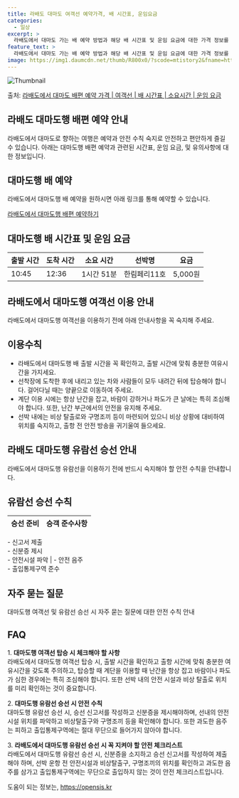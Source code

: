 ```yaml
---
title: 라배도 대마도 여객선 예약가격, 배 시간표, 운임요금
categories:
  - 일상
excerpt: >
  라배도에서 대마도 가는 배 예약 방법과 해당 배 시간표 및 운임 요금에 대한 가격 정보를 안내 드리겠습니다. 안전하고 재밋는 대마도행 여행을 위해 아래 정보 참고하시기 바랍니다. 대마도행 배편 예약하기 👈 클릭라배도에서 대마도행 배 시간표출발 시간도착 시간소요 시간선박명요금10:4512:361시간 51분한림페리11호5,000원대마도행 배편 예약하기 👈 클릭라배도에서 대마도행 여객선 탑승 시 이용수칙라배도에서 대마도행 여객선을 이용하실 때 반드시 숙지해야 할 이용수칙을 소개합니다. 1. 출항 전 준비 라배도에서 대마도행 배 출항시간을 꼭 확인하고, 출항 시간에 맞춰 매표소를 찾아 충분한 여유시간을 가지세요. 2. 탑승 절차 선박에 탑승할 때에는 선착장에 도착한 후에 내리고 있는 차와 사람들이 모두 내려간 ..
feature_text: >
  라배도에서 대마도 가는 배 예약 방법과 해당 배 시간표 및 운임 요금에 대한 가격 정보를 안내 드리겠습니다. 안전하고 재밋는 대마도행 여행을 위해 아래 정보 참고하시기 바랍니다. 대마도행 배편 예약하기 👈 클릭라배도에서 대마도행 배 시간표출발 시간도착 시간소요 시간선박명요금10:4512:361시간 51분한림페리11호5,000원대마도행 배편 예약하기 👈 클릭라배도에서 대마도행 여객선 탑승 시 이용수칙라배도에서 대마도행 여객선을 이용하실 때 반드시 숙지해야 할 이용수칙을 소개합니다. 1. 출항 전 준비 라배도에서 대마도행 배 출항시간을 꼭 확인하고, 출항 시간에 맞춰 매표소를 찾아 충분한 여유시간을 가지세요. 2. 탑승 절차 선박에 탑승할 때에는 선착장에 도착한 후에 내리고 있는 차와 사람들이 모두 내려간 ..
image: https://img1.daumcdn.net/thumb/R800x0/?scode=mtistory2&fname=https%3A%2F%2Fblog.kakaocdn.net%2Fdn%2FPk37q%2FbtsHDxnvOo8%2Ff4FidkXBvNZlWbmUTaCQPK%2Fimg.webp
---
```


![Thumbnail](https://img1.daumcdn.net/thumb/R800x0/?scode=mtistory2&fname=https%3A%2F%2Fblog.kakaocdn.net%2Fdn%2FPk37q%2FbtsHDxnvOo8%2Ff4FidkXBvNZlWbmUTaCQPK%2Fimg.webp)

<p>출처: <a href="https://opensis.kr/entry/%EB%9D%BC%EB%B0%B0%EB%8F%84%EC%97%90%EC%84%9C-%EB%8C%80%EB%A7%88%EB%8F%84-%EB%B0%B0%ED%8E%B8-%EC%98%88%EC%95%BD-%EA%B0%80%EA%B2%A9-%EC%97%AC%EA%B0%9D%EC%84%A0-%EB%B0%B0-%EC%8B%9C%EA%B0%84%ED%91%9C-%EC%86%8C%EC%9A%94%EC%8B%9C%EA%B0%84-%EC%9A%B4%EC%9E%84-%EC%9A%94%EA%B8%88" rel="dofollow">라배도에서 대마도 배편 예약 가격 | 여객선 | 배 시간표 | 소요시간 | 운임 요금</a> </p>

## 라배도 대마도행 배편 예약 안내

라배도에서 대마도로 향하는 여행은 예약과 안전 수칙 숙지로 안전하고 편안하게 즐길 수 있습니다. 아래는 대마도행 배편 예약과 관련된 시간표,
운임 요금, 및 유의사항에 대한 정보입니다.

## 대마도행 배 예약

라배도에서 대마도행 배 예약을 원하시면 아래 링크를 통해 예약할 수 있습니다.

[라배도에서 대마도행 배편 예약하기](https://opensis.kr/entry/%EB%9D%BC%EB%B0%B0%EB%8F%84%EC%97%90%EC%84%9C-%EB%8C%80%EB%A7%88%EB%8F%84-%EB%B0%B0%ED%8E%B8-%EC%98%88%EC%95%BD-%EA%B0%80%EA%B2%A9-%EC%97%AC%EA%B0%9D%EC%84%A0-%EB%B0%B0-%EC%8B%9C%EA%B0%84%ED%91%9C-%EC%86%8C%EC%9A%94%EC%8B%9C%EA%B0%84-%EC%9A%B4%EC%9E%84-%EC%9A%94%EA%B8%88)

## 대마도행 배 시간표 및 운임 요금

**출발 시간** | **도착 시간** | **소요 시간** | **선박명** | **요금**  
---|---|---|---|---  
10:45 | 12:36 | 1시간 51분 | 한림페리11호 | 5,000원  
  
## 라배도에서 대마도행 여객선 이용 안내

라배도에서 대마도행 여객선을 이용하기 전에 아래 안내사항을 꼭 숙지해 주세요.

## 이용수칙

  * 라배도에서 대마도행 배 출발 시간을 꼭 확인하고, 출발 시간에 맞춰 충분한 여유시간을 가지세요.
  * 선착장에 도착한 후에 내리고 있는 차와 사람들이 모두 내려간 뒤에 탑승해야 합니다. 걸어다닐 때는 양끝으로 이동하여 주세요.
  * 계단 이용 시에는 항상 난간을 잡고, 바람이 강하거나 파도가 큰 날에는 특히 조심해야 합니다. 또한, 난간 부근에서의 안전을 유지해 주세요.
  * 선박 내에는 비상 탈출로와 구명조끼 등이 마련되어 있으니 비상 상황에 대비하여 위치를 숙지하고, 출항 전 안전 방송을 귀기울여 들으세요.

## 라배도 대마도행 유람선 승선 안내

라배도에서 대마도행 유람선을 이용하기 전에 반드시 숙지해야 할 안전 수칙을 안내합니다.

## 유람선 승선 수칙

**승선 준비** | **승객 준수사항**  
---|---  
\- 신고서 제출  
\- 신분증 제시  
\- 안전시설 파악 | \- 안전 음주  
\- 출입통제구역 준수  
  
## 자주 묻는 질문

대마도행 여객선 및 유람선 승선 시 자주 묻는 질문에 대한 안전 수칙 안내

## FAQ

1\. **대마도행 여객선 탑승 시 체크해야 할 사항**  
라배도에서 대마도행 여객선 탑승 시, 출발 시간을 확인하고 출항 시간에 맞춰 충분한 여유시간을 갖도록 주의하고, 탑승할 때 계단을 이용할 때
난간을 항상 잡고 바람이나 파도가 심한 경우에는 특히 조심해야 합니다. 또한 선박 내의 안전 시설과 비상 탈출로 위치를 미리 확인하는 것이
중요합니다.

2\. **대마도행 유람선 승선 시 안전 수칙**  
대마도행 유람선 승선 시, 승선 신고서를 작성하고 신분증을 제시해야하며, 선내의 안전 시설 위치를 파악하고 비상탈출구와 구명조끼 등을
확인해야 합니다. 또한 과도한 음주는 피하고 출입통제구역에는 절대 무단으로 들어가지 않아야 합니다.

3\. **라배도에서 대마도행 유람선 승선 시 꼭 지켜야 할 안전 체크리스트**  
라배도에서 대마도행 유람선 승선 시, 신분증을 소지하고 승선 신고서를 작성하여 제출해야 하며, 선박 운항 전 안전시설과 비상탈출구,
구명조끼의 위치를 확인하고 과도한 음주를 삼가고 출입통제구역에는 무단으로 출입하지 않는 것이 안전 체크리스트입니다.

 

도움이 되는 정보는, <a href="https://opensis.kr" rel="dofollow">https://opensis.kr</a>


